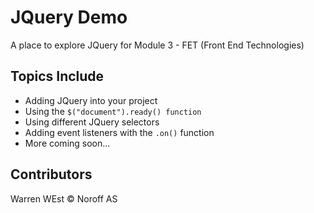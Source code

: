 # JQuery Demo
A place to explore JQuery for Module 3 - FET (Front End Technologies)

## Topics Include
- Adding JQuery into your project
- Using the `$("document").ready() function`
- Using different JQuery selectors
- Adding event listeners with the `.on()` function
- More coming soon...

## Contributors
Warren WEst &copy; Noroff AS
